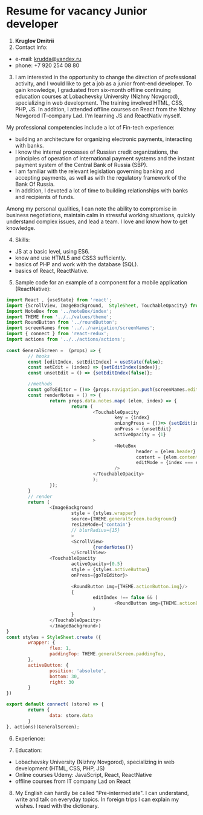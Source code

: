 # Resume for vacancy Junior developer

1. **Kruglov Dmitrii**
2. Contact Info:
* e-mail: krudda@yandex.ru
* phone: +7 920 254 08 80
3. I am interested in the opportunity to change the direction of professional activity, and I would like to get a job as a junior front-end developer.
To gain knowledge, I graduated from six-month offline continuing education courses at Lobachevsky University (Nizhny Novgorod), specializing in web development. The training involved HTML, CSS, PHP, JS. In addition, I attended offline courses on React from the Nizhny Novgorod IT-company Lad. I'm learning JS and ReactNativ myself.

My professional competencies include a lot of Fin-tech experience: 
- building an architecture for organizing electronic payments, interacting with banks. 
- I know the internal processes of Russian credit organizations, the principles of operation of international payment systems and the instant payment system of the Central Bank of Russia (SBP). 
- I am familiar with the relevant legislation governing banking and accepting payments, as well as with the regulatory framework of the Bank Of Russia.
- In addition, I devoted a lot of time to building relationships with banks and recipients of funds.

Among my personal qualities, I can note the ability to compromise in business negotiations, maintain calm in stressful working situations, quickly understand complex issues, and lead a team.
I love and know how to get knowledge.

4. Skills:
* JS at a basic level, using ES6. 
* know and use HTML5 and CSS3 sufficiently.
* basics of PHP and work with the database (SQL).
* basics of React, ReactNative.
5. Sample code for an example of a component for a mobile application (ReactNative):
```javascript
import React , {useState} from 'react';
import {ScrollView, ImageBackground,  StyleSheet, TouchableOpacity} from 'react-native';
import NoteBox from '../noteBox/index';
import THEME from '../../values/theme';
import RoundButton from '../roundButton';
import screenNames from '../../navigation/screenNames';
import { connect } from 'react-redux';
import actions from '../../actions/actions';
 
const GeneralScreen =  (props) => {
        // hooks
        const [editIndex, setEditIndex] = useState(false);
        const setEdit = (index) => {setEditIndex(index)};
        const unsetEdit = () => {setEditIndex(false)};

        //methods
        const goToEditor = ()=> {props.navigation.push(screenNames.editor)}
        const renderNotes = () => {
                return props.data.notes.map( (elem, index) => {
                        return (
                                <TouchableOpacity 
                                        key = {index} 
                                        onLongPress = {()=> {setEdit(index)}} 
                                        onPress = {unsetEdit}
                                        activeOpacity = {1}
                                >
                                        <NoteBox 
                                                header = {elem.header} 
                                                content = {elem.content}
                                                editMode = {index === editIndex}
                                        />
                                </TouchableOpacity>
                                );
                });
        }
        // render
        return (
                <ImageBackground 
                        style = {styles.wrapper}
                        source={THEME.generalScreen.background}
                        resizeMode={'contain'}
                        // blurRadius={15}
                        >
                        <ScrollView>
                                {renderNotes()}
                        </ScrollView>
                <TouchableOpacity 
                        activeOpacity={0.5}
                        style = {styles.activeButton}
                        onPress={goToEditor}>
                        
                        <RoundButton img={THEME.actionButton.img}/>
                        {
                                editIndex !== false && (
                                        <RoundButton img={THEME.actionButton.img} />
                                )
                        }
                </TouchableOpacity>
                </ImageBackground>)
}
const styles = StyleSheet.create ({
        wrapper: {
                flex: 1,
                paddingTop: THEME.generalScreen.paddingTop,
        },
        activeButton: {
                position: 'absolute',
                bottom: 30,
                right: 30
        }
})

export default connect( (store) => {
        return {
                data: store.data
        }
}, actions)(GeneralScreen);
```

6. Experience:

7. Education:
* Lobachevsky University (Nizhny Novgorod), specializing in web development (HTML, CSS, PHP, JS)
* Online courses Udemy: JavaScript, React, ReactNative
* offline courses from IT company Lad on React

8. My English can hardly be called "Pre-intermediate".
I can understand, write and talk on everyday topics. In foreign trips I can explain my wishes.
I read with the dictionary.

